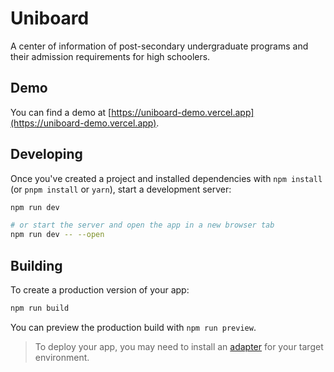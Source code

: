# Uniboard

A center of information of post-secondary undergraduate programs and their admission requirements for high schoolers.

## Demo

You can find a demo at [https://uniboard-demo.vercel.app](https://uniboard-demo.vercel.app).

## Developing

Once you've created a project and installed dependencies with `npm install` (or `pnpm install` or `yarn`), start a development server:

```bash
npm run dev

# or start the server and open the app in a new browser tab
npm run dev -- --open
```

## Building

To create a production version of your app:

```bash
npm run build
```

You can preview the production build with `npm run preview`.

> To deploy your app, you may need to install an [adapter](https://svelte.dev/docs/kit/adapters) for your target environment.

